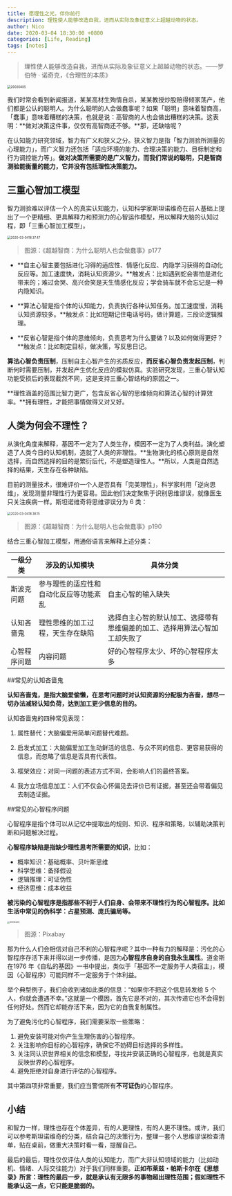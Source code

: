 ```yaml
---
title: 愿理性之光，伴你前行
description: 理性使人能够改造自我，进而从实际及象征意义上超越动物的状态。
author: Nico
date: 2020-03-04 18:30:00 +0800
categories: [Life, Reading]
tags: [notes]
---
```


> 理性使人能够改造自我，进而从实际及象征意义上超越动物的状态。——罗伯特 · 诺奇克，《合理性的本质》

<img src="http://xixuan.img-cn-shanghai.aliyuncs.com/note/2020-03-04-140636.jpg" alt="20030405" style="zoom:50%;" />

我们时常会看到新闻报道，某某高材生殉情自杀，某某教授炒股赔得倾家荡产，他们都是公认的聪明人。为什么聪明的人会做蠢事呢？如果「聪明」意味着智商高，「蠢事」意味着糟糕的决策，也就是说：高智商的人也会做出糟糕的决策。这表明：**做对决策这件事，仅仅有高智商还不够。**那，还缺啥呢？

在认知能力研究领域，智力有广义和狭义之分。狭义智力是指「智力测验所测量的心理能力」，而广义智力还包括「适应环境的能力、合理决策的能力、目标制定和行为调控能力等」。**做对决策所需要的是广义智力，而我们常说的聪明，只是智商测验能衡量的能力，它并没有包括理性决策能力。**

## 三重心智加工模型

智力测验难以评估一个人的真实认知能力，认知科学家斯坦诺维奇在前人基础上提出了一个更精细、更具解释力和预测力的心智运作模型，用以解释大脑的认知过程，即「三重心智加工模型」。

<img src="http://xixuan.img-cn-shanghai.aliyuncs.com/note/2020-03-04-112447.png" alt="2020-03-0418.37.47" style="zoom:50%;" />

> 图源：《超越智商：为什么聪明人也会做蠢事》p177

- **自主心智主要包括进化习得的适应性、情感化反应、内隐学习获得的自动化反应等。加工速度快，消耗认知资源少。**触发点：比如遇到蛇会害怕是进化带来的；难过会哭、高兴会笑是天生情感化反应；学会骑车就不会忘记是一种内隐知识。

- **算法心智是指个体的认知能力，负责执行各种认知任务。加工速度慢，消耗认知资源较多。**触发点：比如短期记住电话号码，做计算题，三段论逻辑推理。

- **反省心智是指个体的思维倾向，负责思考为什么要做？以及如何做得更好？**触发点：比如制定目标，做决策，写反思日记。

**算法心智负责压制**，压制自主心智产生的劣质反应，**而反省心智负责发起压制**，判断何时需要压制，并发起产生优化反应的模拟仿真。实验研究发现，三重心智认知功能受损后的表现截然不同，这是支持三重心智结构的原因之一。

**理性涵盖的范围比智力更广，包含反省心智的思维倾向和算法心智的计算效率。**拥有理性，才能把事情做得又对又好。

## 人类为何会不理性？

从演化角度来解释，基因不一定为了人类生存，模因不一定为了人类利益。演化塑造了人类今日的认知机制，造就了人类的非理性。**生物演化的核心原则是自然选择，而自然选择的目的是繁衍后代，不是塑造理性人。**所以，人类是自然选择的结果，天生存在各种缺陷。

目前的测量技术，很难评价一个人是否具有「完美理性」，科学家利用「逆向思维」，发现测量非理性行为更容易。因此他们决定聚焦于识别思维谬误，就像医生只关注疾病一样。斯坦诺维奇将思维谬误分为 6 类：

<img src="http://xixuan.img-cn-shanghai.aliyuncs.com/note/2020-03-04-112538.png" alt="2020-03-0418.38.15" style="zoom:50%;" />

> 图源：《超越智商：为什么聪明人也会做蠢事》p190

结合三重心智加工模型，用通俗语言来解释上述分类：

| 一级分类     | 涉及的认知模块                         | 具体分类                                                                   |
| ------------ | -------------------------------------- | -------------------------------------------------------------------------- |
| 斯波克问题   | 参与理性的适应性和自动化反应等功能紊乱 | 自主心智的输入缺失                                                         |
| 认知吝啬鬼   | 理性思维的加工过程，天生存在缺陷       | 选择自主心智的默认加工、选择带有思维偏差的加工、选择用算法心智加工却失败了 |
| 心智程序问题 | 内容问题                               | 好的心智程序太少、坏的心智程序太多                                         |

##常见的认知吝啬鬼

**认知吝啬鬼，是指大脑爱偷懒，在思考问题时对认知资源的分配极为吝啬，想尽一切办法减轻认知负荷，达到加工更少信息的目的。**

认知吝啬鬼的四种常见表现：

1. 属性替代：大脑偏爱用简单问题替代难题。

2. 启发式加工：大脑偏爱加工生动鲜活的信息、与众不同的信息、更容易获得的信息，而忽略了信息是否具有代表性。

3. 框架效应：对同一问题的表述方式不同，会影响人们的最终答案。

4. 我方立场信息加工：人们不仅会心怀偏见去评价已有证据，甚至还会带着偏见去制造证据。

##常见的心智程序问题

心智程序是指个体可以从记忆中提取出的规则、知识、程序和策略，以辅助决策判断和问题解决过程。

**心智程序缺陷是指缺少理性思考所需要的知识**，比如：

- 概率知识：基础概率、贝叶斯思维
- 科学思维：备择假设
- 逻辑推理：可证伪性
- 经济思维：成本收益

**被污染的心智程序是指那些不利于人们自身、会带来不理性行为的心智程序。比如生活中常见的伪科学：占星预测、庞氏骗局等。**

<img src="http://xixuan.img-cn-shanghai.aliyuncs.com/note/2020-03-04-130220.jpg" alt="20030403" style="zoom: 33%;" />

> 图源：Pixabay

那为什么人们会相信对自己不利的心智程序呢？其中一种有力的解释是：污化的心智程序存活下来并得以进一步传播，是因为**心智程序自身的自我永生属性**。道金斯在1976 年《自私的基因》一书中提出，类似于「基因不一定服务于人类宿主」，模因（心智程序）可能同样不一定服务于个体利益。

举个典型例子，我们会收到诸如此类的信息：“如果你不把这个信息转发给 5 个人，你就会遭遇不幸。”这就是一个模因，首先它是不对的，其次传递它也不会得到任何好处。然而它却能存活下来，因为它的自我复制属性。

为了避免污化的心智程序，我们需要采取一些策略：

1. 避免安装可能对你产生生理伤害的心智程序。
2. 关注影响你目标的心智程序，确保它不妨碍目标选择的多样性。
3. 关注同认识世界相关的信念和模型，寻找并安装正确的心智程序，也就是真实反映世界的心智程序。
4. 避免拒绝对自身进行评估的心智程序。

其中第四项非常重要，我们应当警惕所有**不可证伪**的心智程序。

## 小结

和智力一样，理性也存在个体差异，有的人更理性，有的人更不理性。或许，我们可以参考斯坦诺维奇的分类，结合自己的决策行为，整理一套个人思维谬误检查清单，贴在桌前，做重大决策时看一看，提醒自己。

最后的最后，理性仅仅评估人类的认知能力，而广大非认知领域的能力（比如动机、情绪、人际交往能力）对于我们同样重要。**正如布莱兹・帕斯卡尔在《思想录》所言：理性的最后一步，就是承认有无限多的事物超出理性范围；假如理性不能承认这一点，它只能是脆弱的。**